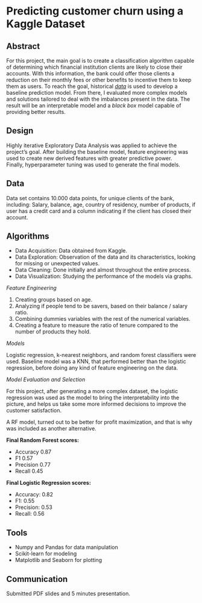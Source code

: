 # Predicting customer churn using a Kaggle Dataset


## Abstract

For this project, the main goal is to create a classification algorithm capable of determining which financial institution clients are likely to close their accounts. With this information, the bank could offer those clients a reduction on their monthly fees or other benefits to incentive them to keep them as users. To reach the goal, historical [*data*](https://www.kaggle.com/kmalit/bank-customer-churn-prediction/data) is used to develop a baseline prediction model. From there, I evaluated more complex models and solutions tailored to deal with the imbalances present in the data. The result will be an interpretable model and a *black box* model capable of providing better results.

## Design

Highly iterative Exploratory Data Analysis was applied to achieve the project’s goal. After building the baseline model, feature engineering was used to create new derived features with greater predictive power.  
Finally, hyperparameter tuning was used to generate the final models. 



## Data

Data set contains 10.000 data points, for unique clients of the bank, including:
Salary, balance, age, country of residency, number of products, if user has a credit card and a column indicating if the client has closed their account. 

## Algorithms

* Data Acquisition: Data obtained from Kaggle. 
* Data Exploration: Observation of the data and its characteristics, looking for missing or unexpected values.
* Data Cleaning: Done initially and almost throughout the entire process.
* Data Visualization: Studying the performance of the models via graphs.

*Feature Engineering*
1. Creating groups based on age. 
2. Analyzing if people tend to be savers, based on their balance / salary ratio. 
3. Combining dummies variables with the rest of the numerical variables.
4. Creating a feature to measure the ratio of tenure compared to the number of products they hold. 



*Models*
  
Logistic regression, k-nearest neighbors, and random forest classifiers were used. Baseline model was a KNN, that performed better than the logistic regression, before doing any kind of feature engineering on the data. 

*Model Evaluation and Selection*
  
For this project, after generating a more complex dataset, the logistic regression was used as the model to bring the interpretability into the picture, and helps us take some more informed decisions to improve the customer satisfaction. 

A RF model, turned out to be better for profit maximization, and that is why was included as another alternative. 

**Final Random Forest scores:** 
   - Accuracy 0.87
   - F1 0.57
   - Precision 0.77
   - Recall 0.45

**Final Logistic Regression scores:** 
   - Accuracy: 0.82 
   - F1: 0.55
   - Precision: 0.53
   - Recall: 0.56

## Tools
- Numpy and Pandas for data manipulation
- Scikit-learn for modeling
- Matplotlib and Seaborn for plotting



## Communication


Submitted PDF slides and 5 minutes presentation.




